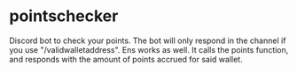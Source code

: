 # pointschecker
Discord bot to check your points.
The bot will only respond in the channel if you use "/validwalletaddress".
Ens works as well.
It calls the points function, and responds with the amount of points accrued for said wallet.
